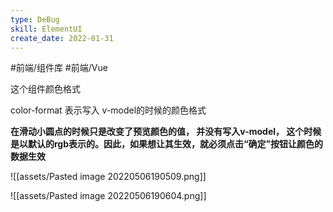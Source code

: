 ```yaml
---
type: DeBug
skill: ElementUI
create_date: 2022-01-31
---
```


#前端/组件库 #前端/Vue 

这个组件颜色格式

color-format 表示写入 v-model的时候的颜色格式

**在滑动小圆点的时候只是改变了预览颜色的值， 并没有写入v-model， 这个时候是以默认的rgb表示的。因此，如果想让其生效，就必须点击“确定”按钮让颜色的数据生效**

![[assets/Pasted image 20220506190509.png]]

![[assets/Pasted image 20220506190604.png]]

